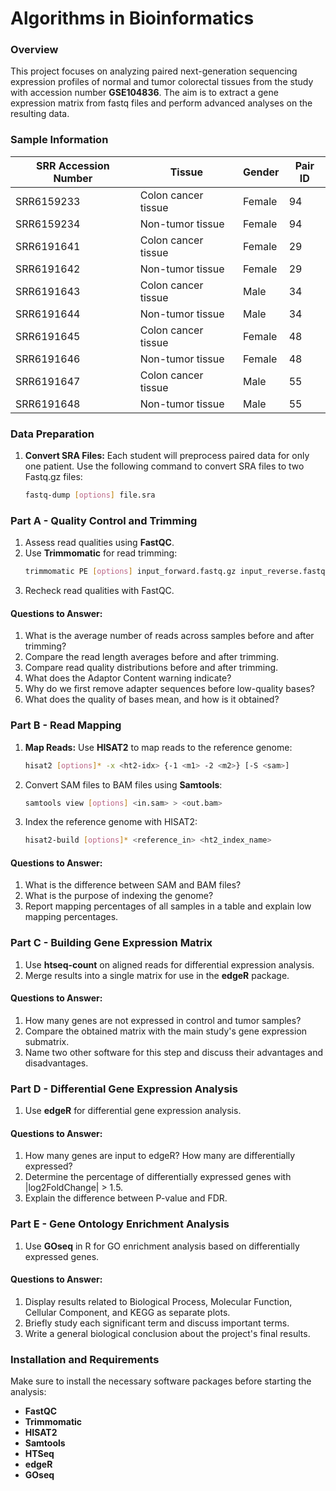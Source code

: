 # Algorithms in Bioinformatics

### Overview

This project focuses on analyzing paired next-generation sequencing expression profiles of normal and tumor colorectal tissues from the study with accession number **GSE104836**. The aim is to extract a gene expression matrix from fastq files and perform advanced analyses on the resulting data.

### Sample Information

| SRR Accession Number | Tissue            | Gender | Pair ID |
|----------------------|-------------------|--------|---------|
| SRR6159233           | Colon cancer tissue| Female | 94      |
| SRR6159234           | Non-tumor tissue   | Female | 94      |
| SRR6191641           | Colon cancer tissue| Female | 29      |
| SRR6191642           | Non-tumor tissue   | Female | 29      |
| SRR6191643           | Colon cancer tissue| Male   | 34      |
| SRR6191644           | Non-tumor tissue   | Male   | 34      |
| SRR6191645           | Colon cancer tissue| Female | 48      |
| SRR6191646           | Non-tumor tissue   | Female | 48      |
| SRR6191647           | Colon cancer tissue| Male   | 55      |
| SRR6191648           | Non-tumor tissue   | Male   | 55      |



### Data Preparation

1. **Convert SRA Files:** Each student will preprocess paired data for only one patient. Use the following command to convert SRA files to two Fastq.gz files:
   ```bash
   fastq-dump [options] file.sra

   ```

### Part A - Quality Control and Trimming

1. Assess read qualities using **FastQC**.
2. Use **Trimmomatic** for read trimming:
   ```bash
   trimmomatic PE [options] input_forward.fastq.gz input_reverse.fastq.gz output_forward_paired.fastq.gz output_forward_unpaired.fastq.gz output_reverse_paired.fastq.gz output_reverse_unpaired.fastq.gz
   ```
3. Recheck read qualities with FastQC.

#### Questions to Answer:
1. What is the average number of reads across samples before and after trimming?
2. Compare the read length averages before and after trimming.
3. Compare read quality distributions before and after trimming.
4. What does the Adaptor Content warning indicate?
5. Why do we first remove adapter sequences before low-quality bases?
6. What does the quality of bases mean, and how is it obtained?

### Part B - Read Mapping

1. **Map Reads:** Use **HISAT2** to map reads to the reference genome:
   ```bash
   hisat2 [options]* -x <ht2-idx> {-1 <m1> -2 <m2>} [-S <sam>]
   ```
2. Convert SAM files to BAM files using **Samtools**:
   ```bash
   samtools view [options] <in.sam> > <out.bam>
   ```
3. Index the reference genome with HISAT2:
   ```bash
   hisat2-build [options]* <reference_in> <ht2_index_name>
   ```

#### Questions to Answer:
1. What is the difference between SAM and BAM files?
2. What is the purpose of indexing the genome?
3. Report mapping percentages of all samples in a table and explain low mapping percentages.

### Part C - Building Gene Expression Matrix

1. Use **htseq-count** on aligned reads for differential expression analysis.
2. Merge results into a single matrix for use in the **edgeR** package.

#### Questions to Answer:
1. How many genes are not expressed in control and tumor samples?
2. Compare the obtained matrix with the main study's gene expression submatrix.
3. Name two other software for this step and discuss their advantages and disadvantages.

### Part D - Differential Gene Expression Analysis

1. Use **edgeR** for differential gene expression analysis.
  
#### Questions to Answer:
1. How many genes are input to edgeR? How many are differentially expressed?
2. Determine the percentage of differentially expressed genes with |log2FoldChange| > 1.5.
3. Explain the difference between P-value and FDR.

### Part E - Gene Ontology Enrichment Analysis

1. Use **GOseq** in R for GO enrichment analysis based on differentially expressed genes.
  
#### Questions to Answer:
1. Display results related to Biological Process, Molecular Function, Cellular Component, and KEGG as separate plots.
2. Briefly study each significant term and discuss important terms.
3. Write a general biological conclusion about the project's final results.

### Installation and Requirements

Make sure to install the necessary software packages before starting the analysis:

- **FastQC**
- **Trimmomatic**
- **HISAT2**
- **Samtools**
- **HTSeq**
- **edgeR**
- **GOseq**

